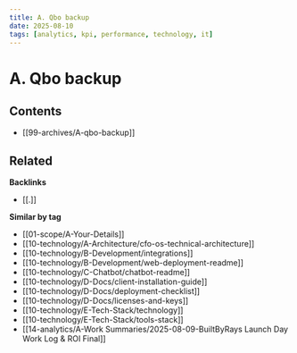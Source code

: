 ```yaml
---
title: A. Qbo backup
date: 2025-08-10
tags: [analytics, kpi, performance, technology, it]
---
```

# A. Qbo backup

<!-- AUTO-TOC:START -->

## Contents
- [[99-archives/A-qbo-backup]]

<!-- AUTO-TOC:END -->


<!-- RELATED:START -->

## Related
**Backlinks**
- [[.]]

**Similar by tag**
- [[01-scope/A-Your-Details]]
- [[10-technology/A-Architecture/cfo-os-technical-architecture]]
- [[10-technology/B-Development/integrations]]
- [[10-technology/B-Development/web-deployment-readme]]
- [[10-technology/C-Chatbot/chatbot-readme]]
- [[10-technology/D-Docs/client-installation-guide]]
- [[10-technology/D-Docs/deployment-checklist]]
- [[10-technology/D-Docs/licenses-and-keys]]
- [[10-technology/E-Tech-Stack/technology]]
- [[10-technology/E-Tech-Stack/tools-stack]]
- [[14-analytics/A-Work Summaries/2025-08-09-BuiltByRays Launch Day Work Log & ROI Final]]

<!-- RELATED:END -->